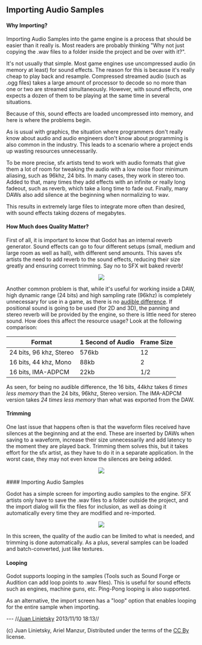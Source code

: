 ## Importing Audio Samples

#### Why Importing?

Importing Audio Samples into the game engine is a process that should be easier than it really is. Most readers are probably thinking "Why not just copying the .wav files to a folder inside the project and be over with it?".

It's not usually that simple. Most game engines use uncompressed audio (in memory at least) for sound effects. The reason for this is because it's really cheap to play back and resample. Compressed streamed audio (such as .ogg files) takes a large amount of processor to decode so no more than one or two are streamed simultaneously. However, with sound effects, one expects a dozen of them to be playing at the same time in several situations.

Because of this, sound effects are loaded uncompressed into memory, and here is where the problems begin.

As is usual with graphics, the situation where programmers don't really know about audio and audio engineers don't know about programming is also common in the industry. This leads to a scenario where a project ends up wasting resources unnecessarily. 

To be more precise, sfx artists tend to work with audio formats that give them a lot of room for tweaking the audio with a low noise floor minimum aliasing, such as 96khz, 24 bits. In many cases, they work in stereo too.
Added to that, many times they add effects with an infinite or really long fadeout, such as reverb, which take a long time to fade out. Finally, many DAWs also add silence at the beginning when normalizing to wav.

This results in extremely large files to integrate more often than desired, with sound effects taking dozens of megabytes.

#### How Much does Quality Matter?

First of all, it is important to know that Godot has an internal reverb generator. Sound effects can go to four different setups (small, medium and large room as well as hall), with different send amounts. This saves sfx artists the need to add reverb to the sound effects, reducing their size greatly and ensuring correct trimming. Say no to SFX wit baked reverb!

<p align="center"><img src="images/reverb.png"></p>

Another common problem is that, while it's useful for working inside a DAW, high dynamic range (24 bits) and high sampling rate (96khz) is completely unnecessary for use in a game, as there is no [audible difference](http://www.youtube.com/watch?v=cIQ9IXSUzuM). If positional sound is going to be used (for 2D and 3D), the panning and stereo reverb will be provided by the engine, so there is little need for stereo sound. How does this affect the resource usage? Look at the following comparison:

| Format                  | 1 Second of Audio | Frame Size | 
| ------ | ----------------- | ---------- | 
| 24 bits, 96 khz, Stereo | 576kb             | 12          | 
| 16 bits, 44 khz, Mono   | 88kb              | 2          | 
| 16 bits, IMA-ADPCM   | 22kb              | 1/2          | 

As seen, for being no audible difference, the 16 bits, 44khz takes *6 times less memory* than the 24 bits, 96khz, Stereo version. The IMA-ADPCM version takes *24 times less memory* than what was exported from the DAW.

#### Trimming

One last issue that happens often is that the waveform files received have silences at the beginning and at the end. These are inserted by DAWs when saving to a waveform, increase their size unnecessarily and add latency to the moment they are played back. Trimming them solves this, but it takes effort for the sfx artist, as they have to do it in a separate application. In the worst case, they may not even know the silences are being added.
<p align="center"><img src="images/trim.png"></p>
#### Importing Audio Samples

Godot has a simple screen for importing audio samples to the engine. SFX artists only have to save the .wav files to a folder outside the project, and the import dialog will fix the files for inclusion, as well as doing it automatically every time they are modified and re-imported.

<p align="center"><img src="images/importaudio.png"></p>

In this screen, the quality of the audio can be limited to what is needed, and trimming is done automatically. As a plus, several samples can be loaded and batch-converted, just like textures.

#### Looping

Godot supports looping in the samples (Tools such as Sound Forge or Audition can add loop points to .wav files). This is useful for sound effects such as engines, machine guns, etc. Ping-Pong looping is also supported.

As an alternative, the import screen has a "loop" option that enables looping for the entire sample when importing.

 --- //[Juan Linietsky](reduzio@gmail.com) 2013/11/10 18:13//


(c) Juan Linietsky, Ariel Manzur, Distributed under the terms of the [CC By](https://creativecommons.org/licenses/by/3.0/legalcode) license.
